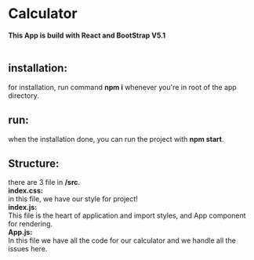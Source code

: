 # Calculator
<b>This App is build with React and BootStrap V5.1</b> <br>
<br>
<h2>installation:</h2>
<p>for installation, run command <b>npm i</b> whenever you're in root of the app directory. </p>

<h2>run: </h2>
<p>
  when the installation done, you can run the project with <b>npm start</b>.
</p>
<h2>Structure:</h2>
<p>
  there are 3 file in <b>/src</b>. <br>
  <b>index.css:</b> <br>
  in this file, we have our style for project! <br>
  <b>index.js:</b> <br>
  This file is the heart of application and import styles, and App component for rendering. <br>
  <b>App.js:</b> <br>
  In this file we have all the code for our calculator and we handle all the issues here. 
</p>
